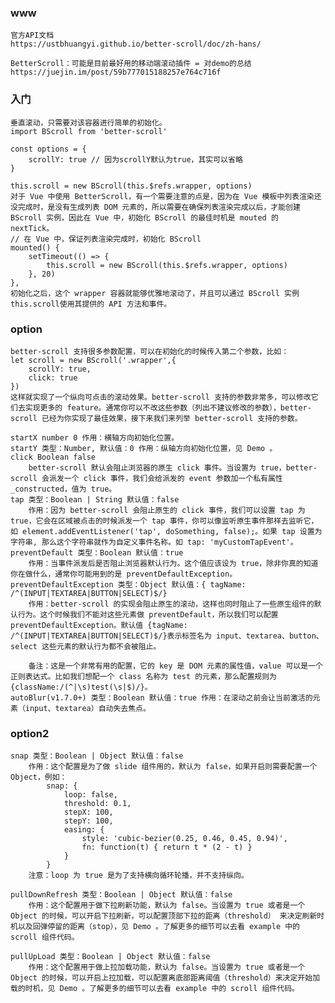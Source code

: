 ### www
    官方API文档
    https://ustbhuangyi.github.io/better-scroll/doc/zh-hans/

    BetterScroll：可能是目前最好用的移动端滚动插件 = 对demo的总结
    https://juejin.im/post/59b777015188257e764c716f


### 入门
    垂直滚动，只需要对该容器进行简单的初始化。
    import BScroll from 'better-scroll'

    const options = {
        scrollY: true // 因为scrollY默认为true，其实可以省略
    }

    this.scroll = new BScroll(this.$refs.wrapper, options)
    对于 Vue 中使用 BetterScroll，有一个需要注意的点是，因为在 Vue 模板中列表渲染还没完成时，是没有生成列表 DOM 元素的，所以需要在确保列表渲染完成以后，才能创建 BScroll 实例，因此在 Vue 中，初始化 BScroll 的最佳时机是 mouted 的 nextTick。
    // 在 Vue 中，保证列表渲染完成时，初始化 BScroll
    mounted() {
        setTimeout(() => {
            this.scroll = new BScroll(this.$refs.wrapper, options)
        }, 20)
    },
    初始化之后，这个 wrapper 容器就能够优雅地滚动了，并且可以通过 BScroll 实例this.scroll使用其提供的 API 方法和事件。


### option
    better-scroll 支持很多参数配置，可以在初始化的时候传入第二个参数，比如：
    let scroll = new BScroll('.wrapper',{
        scrollY: true,
        click: true
    })
    这样就实现了一个纵向可点击的滚动效果。better-scroll 支持的参数非常多，可以修改它们去实现更多的 feature。通常你可以不改这些参数（列出不建议修改的参数），better-scroll 已经为你实现了最佳效果，接下来我们来列举 better-scroll 支持的参数。

    startX number 0 作用：横轴方向初始化位置。
    startY 类型：Number, 默认值：0 作用：纵轴方向初始化位置，见 Demo 。
    click Boolean false 
        better-scroll 默认会阻止浏览器的原生 click 事件。当设置为 true，better-scroll 会派发一个 click 事件，我们会给派发的 event 参数加一个私有属性 _constructed，值为 true。
    tap 类型：Boolean | String 默认值：false 
        作用：因为 better-scroll 会阻止原生的 click 事件，我们可以设置 tap 为 true，它会在区域被点击的时候派发一个 tap 事件，你可以像监听原生事件那样去监听它，如 element.addEventListener('tap', doSomething, false);。如果 tap 设置为字符串, 那么这个字符串就作为自定义事件名称。如 tap: 'myCustomTapEvent'。
    preventDefault 类型：Boolean 默认值：true 
        作用：当事件派发后是否阻止浏览器默认行为。这个值应该设为 true，除非你真的知道你在做什么，通常你可能用到的是 preventDefaultException。
    preventDefaultException 类型：Object 默认值：{ tagName: /^(INPUT|TEXTAREA|BUTTON|SELECT)$/} 
        作用：better-scroll 的实现会阻止原生的滚动，这样也同时阻止了一些原生组件的默认行为。这个时候我们不能对这些元素做 preventDefault，所以我们可以配置 preventDefaultException。默认值 {tagName: /^(INPUT|TEXTAREA|BUTTON|SELECT)$/}表示标签名为 input、textarea、button、select 这些元素的默认行为都不会被阻止。 
        
        备注：这是一个非常有用的配置，它的 key 是 DOM 元素的属性值，value 可以是一个正则表达式。比如我们想配一个 class 名称为 test 的元素，那么配置规则为 {className:/(^|\s)test(\s|$)/}。
    autoBlur(v1.7.0+) 类型：Boolean 默认值：true 作用：在滚动之前会让当前激活的元素（input、textarea）自动失去焦点。

### option2 
    snap 类型：Boolean | Object 默认值：false
        作用：这个配置是为了做 slide 组件用的，默认为 false，如果开启则需要配置一个 Object，例如：
            snap: {
                loop: false,
                threshold: 0.1,
                stepX: 100,
                stepY: 100,
                easing: {
                    style: 'cubic-bezier(0.25, 0.46, 0.45, 0.94)',
                    fn: function(t) { return t * (2 - t) }
                }
            }   
        注意：loop 为 true 是为了支持横向循环轮播，并不支持纵向。

    pullDownRefresh 类型：Boolean | Object 默认值：false
        作用：这个配置用于做下拉刷新功能，默认为 false。当设置为 true 或者是一个 Object 的时候，可以开启下拉刷新，可以配置顶部下拉的距离（threshold） 来决定刷新时机以及回弹停留的距离（stop），见 Demo 。了解更多的细节可以去看 example 中的 scroll 组件代码。

    pullUpLoad 类型：Boolean | Object 默认值：false
        作用：这个配置用于做上拉加载功能，默认为 false。当设置为 true 或者是一个 Object 的时候，可以开启上拉加载，可以配置离底部距离阈值（threshold）来决定开始加载的时机，见 Demo 。了解更多的细节可以去看 example 中的 scroll 组件代码。

